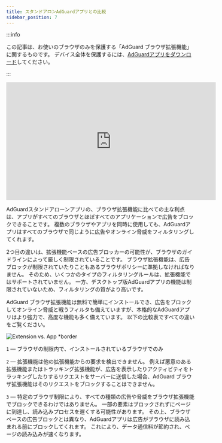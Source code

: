 ```yaml
---
title: スタンドアロンAdGuardアプリとの比較
sidebar_position: 7
---
```


:::info

この記事は、お使いのブラウザのみを保護する「AdGuard ブラウザ拡張機能」に関するものです。 デバイス全体を保護するには、[AdGuardアプリをダウンロード](https://agrd.io/download-kb-adblock)してください。

:::

<iframe width="560" height="315" class="youtube-video" src="https://www.youtube-nocookie.com/embed/ZGwceZP-0mM" title="YouTube video player" frameborder="0" allow="accelerometer; autoplay; clipboard-write; encrypted-media; gyroscope; picture-in-picture" allowfullscreen></iframe>

AdGuardスタンドアローンアプリの、ブラウザ拡張機能に比べての主な利点は、アプリがすべてのブラウザとほぼすべてのアプリケーションで広告をブロックできることです。 複数のブラウザやアプリを同時に使用しても、AdGuardアプリはすべてのブラウザで同じように広告やオンライン脅威をフィルタリングしてくれます。

2つ目の違いは、拡張機能ベースの広告ブロッカーの可能性が、ブラウザのガイドラインによって厳しく制限されていることです。 ブラウザ拡張機能は、広告ブロックが制限されていたりこともあるブラウザポリシーに準拠しなければなりません。 そのため、いくつかのタイプのフィルタリングルールは、拡張機能ではサポートされていません。 一方、デスクトップ版AdGuardアプリの機能は制限されていないため、フィルタリングの質がより高いです。

AdGuard ブラウザ拡張機能は無料で簡単にインストールでき、広告をブロックしてオンライン脅威と戦うフィルタも備えていますが、本格的なAdGuardアプリはより強力で、高度な機能も多く備えています。 以下の比較表ですべての違いをご覧ください。

![Extension vs. App \*border](https://cdn.adtidy.org/content/Kb/ad_blocker/browser_extension/ad_blocker_browser_extension_comparison.png)

`1` — ブラウザの制限内で、インストールされているブラウザでのみ

`2` — 拡張機能は他の拡張機能からの要求を検出できません。 例えば悪意のある拡張機能またはトラッキング拡張機能が、広告を表示したりアクティビティをトラッキングしたりするリクエストをサーバーに送信した場合、AdGuard ブラウザ拡張機能はそのリクエストをブロックすることはできません。

`3` — 特定のブラウザ制限により、すべての種類の広告や脅威をブラウザ拡張機能でブロックできるわけではありません。 一部の要素はブロックされずにページに到達し、読み込みプロセスを遅くする可能性があります。 その上、ブラウザベースの広告ブロックとは異なり、AdGuardアプリは広告がブラウザに読み込まれる前にブロックしてくれます。 これにより、データ通信料が節約され、ページの読み込みが速くなります。
